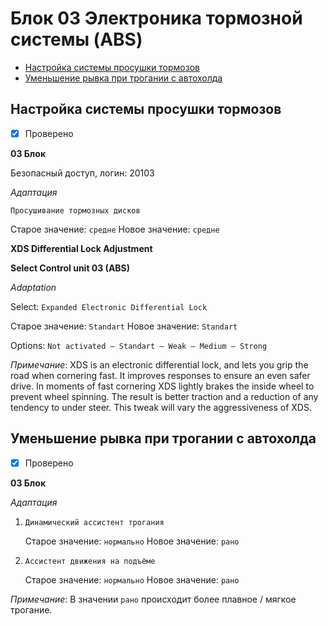 # Блок 03 Электроника тормозной системы (ABS)
* [Настройка системы просушки тормозов](#Настройка-системы-просушки-тормозов)
* [Уменьшение рывка при трогании с автохолда](#уменьшение-рывка-при-трогании-с-автохолда)

## Настройка системы просушки тормозов
- [x] Проверено

**03 Блок**

Безопасный доступ, логин: 20103

*Адаптация*

`Просушивание тормозных дисков`

Старое значение: `средне` Новое значение: `средне`

**XDS Differential Lock Adjustment**

**Select Control unit 03 (ABS)**

*Adaptation*

Select: `Expanded Electronic Differential Lock`

Старое значение: `Standart` Новое значение: `Standart`

Options: `Not activated – Standart – Weak – Medium – Strong`

_Примечание_: XDS is an electronic differential lock, and lets you grip the road when cornering fast. It improves responses to ensure an even safer drive. In moments of fast cornering XDS lightly brakes the inside wheel to prevent wheel spinning. The result is better traction and a reduction of any tendency to under steer. This tweak will vary the aggressiveness of XDS.

## Уменьшение рывка при трогании с автохолда
- [x] Проверено

**03 Блок**

*Адаптация*

1. `Динамический ассистент трогания`

   Старое значение: `нормально` Новое значение: `рано`

2. `Ассистент движения на подъёме`

   Старое значение: `нормально` Новое значение: `рано`

_Примечание_: В значении `рано` происходит более плавное / мягкое трогание.
